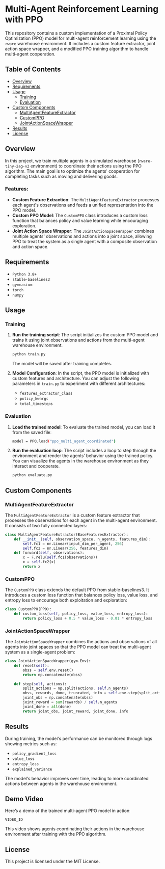 # Multi-Agent Reinforcement Learning with PPO

This repository contains a custom implementation of a Proximal Policy Optimization (PPO) model for multi-agent reinforcement learning using the `rware` warehouse environment. It includes a custom feature extractor, joint action space wrapper, and a modified PPO training algorithm to handle multi-agent cooperation.

## Table of Contents
- [Overview](#overview)
- [Requirements](#requirements)
- [Usage](#usage)
  - [Training](#training)
  - [Evaluation](#evaluation)
- [Custom Components](#custom-components)
  - [MultiAgentFeatureExtractor](#multiagentfeatureextractor)
  - [CustomPPO](#customppo)
  - [JointActionSpaceWrapper](#jointactionspacewrapper)
- [Results](#results)
- [License](#license)

## Overview

In this project, we train multiple agents in a simulated warehouse (`rware-tiny-2ag-v2` environment) to coordinate their actions using the PPO algorithm. The main goal is to optimize the agents' cooperation for completing tasks such as moving and delivering goods.

### Features:
- **Custom Feature Extraction**: The `MultiAgentFeatureExtractor` processes each agent's observations and feeds a unified representation into the PPO model.
- **Custom PPO Model**: The `CustomPPO` class introduces a custom loss function that balances policy and value learning while encouraging exploration.
- **Joint Action Space Wrapper**: The `JointActionSpaceWrapper` combines multiple agents' observations and actions into a joint space, allowing PPO to treat the system as a single agent with a composite observation and action space.

## Requirements

- `Python 3.8+`
- `stable-baselines3`
- `gymnasium`
- `torch`
- `numpy`


## Usage

### Training

1. **Run the training script**:
    The script initializes the custom PPO model and trains it using joint observations and actions from the multi-agent warehouse environment.

    ```bash
    python train.py
    ```

    The model will be saved after training completes.

2. **Model Configuration**:
    In the script, the PPO model is initialized with custom features and architecture. You can adjust the following parameters in `train.py` to experiment with different architectures:
    - `features_extractor_class`
    - `policy_kwargs`
    - `total_timesteps`

### Evaluation

1. **Load the trained model**:
    To evaluate the trained model, you can load it from the saved file:

    ```bash
    model = PPO.load("ppo_multi_agent_coordinated")
    ```

2. **Run the evaluation loop**:
    The script includes a loop to step through the environment and render the agents' behavior using the trained policy. You can visualize the agents in the warehouse environment as they interact and cooperate.

    ```bash
    python evaluate.py
    ```
## Custom Components

### MultiAgentFeatureExtractor

The `MultiAgentFeatureExtractor` is a custom feature extractor that processes the observations for each agent in the multi-agent environment. It consists of two fully connected layers:

```python
class MultiAgentFeatureExtractor(BaseFeaturesExtractor):
    def __init__(self, observation_space, n_agents, features_dim):
        self.fc1 = nn.Linear(input_dim_per_agent, 256)
        self.fc2 = nn.Linear(256, features_dim)
    def forward(self, observations):
        x = F.relu(self.fc1(observations))
        x = self.fc2(x)
        return x
```

### CustomPPO
The `CustomPPO` class extends the default PPO from stable-baselines3. It introduces a custom loss function that balances policy loss, value loss, and entropy loss to encourage both exploitation and exploration:

```python
class CustomPPO(PPO):
    def custom_loss(self, policy_loss, value_loss, entropy_loss):
        return policy_loss + 0.5 * value_loss - 0.01 * entropy_loss
```

### JointActionSpaceWrapper
The `JointActionSpaceWrapper` combines the actions and observations of all agents into joint spaces so that the PPO model can treat the multi-agent system as a single-agent problem:

```python
class JointActionSpaceWrapper(gym.Env):
    def reset(self):
        obss = self.env.reset()
        return np.concatenate(obss)
    
    def step(self, actions):
        split_actions = np.split(actions, self.n_agents)
        obss, rewards, done, truncated, info = self.env.step(split_actions)
        joint_obs = np.concatenate(obss)
        joint_reward = sum(rewards) / self.n_agents
        joint_done = all(done)
        return joint_obs, joint_reward, joint_done, info
```

## Results
During training, the model's performance can be monitored through logs showing metrics such as:

- `policy_gradient_loss`
- `value_loss`
- `entropy_loss`
- `explained_variance`

The model's behavior improves over time, leading to more coordinated actions between agents in the warehouse environment.

## Demo Video
Here’s a demo of the trained multi-agent PPO model in action:

`VIDEO_ID`

This video shows agents coordinating their actions in the warehouse environment after training with the PPO algorithm.

## License
This project is licensed under the MIT License.

